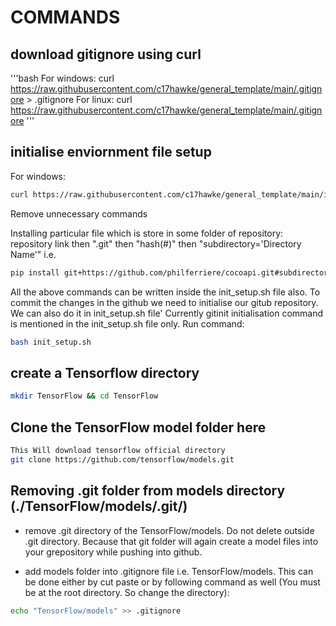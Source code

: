 # COMMANDS

## download gitignore using curl
'''bash
For windows: curl https://raw.githubusercontent.com/c17hawke/general_template/main/.gitignore > .gitignore
For linux: curl https://raw.githubusercontent.com/c17hawke/general_template/main/.gitignore
'''

## initialise enviornment file setup
For windows: 
```bash
curl https://raw.githubusercontent.com/c17hawke/general_template/main/init_setup.sh > init_setup.sh
```
Remove unnecessary commands

Installing particular file which is store in some folder of repository:
repository link then ".git" then "hash(#)" then "subdirectory='Directory Name'" i.e.
```bash
pip install git+https://github.com/philferriere/cocoapi.git#subdirectory=PythonAPI
```


All the above commands can be written inside the init_setup.sh file also.
To commit the changes in the github we need to initialise our gitub repository. We can also do it in init_setup.sh file'
Currently gitinit initialisation command is mentioned in the init_setup.sh file only.
Run command: 
```bash
bash init_setup.sh
```

## create a Tensorflow directory
```bash
mkdir TensorFlow && cd TensorFlow
```

## Clone the TensorFlow model folder here

```bash
This Will download tensorflow official directory
git clone https://github.com/tensorflow/models.git
```

## Removing .git folder from models directory (./TensorFlow/models/.git/)

* remove .git directory of the TensorFlow/models. Do not delete outside .git directory. Because that git folder will again create a model files into your grepository while pushing into github.

* add models folder into .gitignore file i.e. TensorFlow/models. This can be done either by cut paste or by following command as well (You must be at the root directory. So change the directory):
```bash
echo "TensorFlow/models" >> .gitignore

